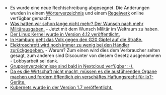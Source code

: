 * Es wurde eine neue Rechtschreibung abgesegnet. Die Änderungen wurden in einem [Wörterverzeichnis](http://www.rechtschreibrat.com/DOX/rfdr_Woerterverzeichnis_2017.pdf) und einem [Regelwerk](http://www.rechtschreibrat.com/DOX/rfdr_Regeln_2017.pdf) online verfügbar gemacht.
* [Was hatten wir schon lange nicht mehr? Der Wunsch nach mehr Militärausgaben.](https://www.heise.de/newsticker/meldung/USA-Anlauf-zu-separater-Weltraum-Kampftruppe-3760877.html) - Jetzt mit dem Wunsch Militär im Weltraum zu haben.
* [Der Linux Kernel wurde in Version 4.12 veröffentlicht.](https://www.heise.de/ct/artikel/Die-Neuerungen-von-Linux-4-12-3712705.html)
* [In Hamburg geht das Volk gegen den G20 Gipfel auf die Straße.](http://www.sonnenseite.com/de/politik/g20-10.000-demonstrierten-in-hamburg.html)
* [Elektroschrott wird noch immer zu wenig bei den Händler zurückgegeben.](https://www.heise.de/newsticker/meldung/Elektroschrott-Rueckgabe-im-Handel-laeuft-schleppend-3760967.html) - Warum? Zum einen wird dies dem Verbraucher selten gesagt, zum anderen sind Discounter von diesem Gesetz ausgenommen - Lobbyarbeit sei dank.
* [Gruppenverzeichnisse sind bald in Nextcloud verfügbar :-).](https://nextcloud.com/blog/new-version-of-groupfolders-app-is-coming/)
* [Da es die Wirtschaft nicht macht, müssen es die ausführenden Organe machen und fordern öffentlich ein verschäftes Haftungsrecht für IoT-Geräte.](https://www.heise.de/newsticker/meldung/Internet-der-Dinge-Forscher-fordern-verschaerftes-Haftungsrecht-fuer-vernetzte-Produkte-3761982.html)
* [Kubernets wurde in der Version 1.7 veröffentlicht.](https://www.golem.de/news/container-orchestrierung-kubernetes-1-7-staerkt-sicherheit-und-stateful-sets-1707-128714.html)
